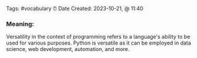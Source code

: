 Tags: #vocabulary 
⏰ Date Created:  2023-10-21, @ 11:40
### Meaning: 
Versatility in the context of programming refers to a language's ability to be used for various purposes. Python is versatile as it can be employed in data science, web development, automation, and more.